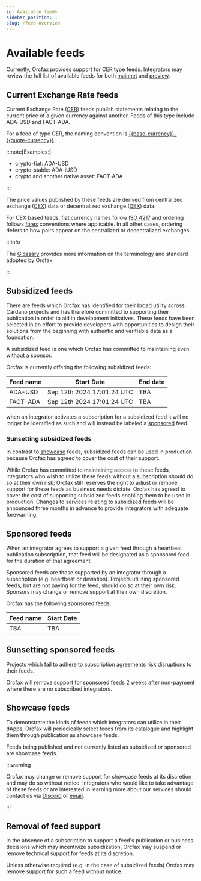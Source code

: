 ```yaml
---
id: Available feeds
sidebar_position: 1
slug: /feed-overview
---
```


# Available feeds

Currently, Orcfax provides support for CER type feeds. Integrators may review
the full list of available feeds for both [mainnet][mainnet] and
[preview][preview].

<!-- we should also consider where we might point integrators to if available
feeds becomes different from what is being showcased or subsidized -->

[mainnet]:
    https://github.com/orcfax/cer-feeds/blob/main/feeds/mainnet/cer-feeds.json
[preview]:
    https://github.com/orcfax/cer-feeds/blob/main/feeds/preview/cer-feeds.json

## Current Exchange Rate feeds

Current Exchange Rate ([CER][cer-1]) feeds publish statements relating to the
current price of a given currency against another. Feeds of this type include
ADA-USD and FACT-ADA.

For a feed of type CER, the naming convention is
[\{\{base-currency\}\}-\{\{quote-currency\}\}][cer-2].

:::note[Examples:]

-   crypto-fiat: ADA-USD
-   crypto-stable: ADA-iUSD
-   crypto and another native asset: FACT-ADA

:::

The price values published by these feeds are derived from centralized exchange
([CEX][cex-1]) data or decentralized exchange ([DEX][dex-1]) data.

For CEX based feeds, fiat currency names follow [ISO 4217][cex-2] and ordering
follows [forex][cex-3] conventions where applicable. In all other cases,
ordering defers to how pairs appear on the centralized or decentralized
exchanges.

:::info

The [Glossary][glossary] provides more information on the terminology and
standard adopted by Orcfax.

:::

[cer-1]: https://glossary.orcfax.io/#cer
[cer-2]: https://glossary.orcfax.io/#baseQuote
[cex-1]: https://glossary.orcfax.io/#cex
[dex-1]: https://glossary.orcfax.io/#dex
[cex-2]: https://en.wikipedia.org/wiki/ISO_4217
[cex-3]: https://tradenation.com/articles/base-currency-and-quote-currency/
[glossary]: https://glossary.orcfax.io

## Subsidized feeds

There are feeds which Orcfax has identified for their broad utility across
Cardano projects and has therefore committed to supporting their publication in
order to aid in development initiatives. These feeds have been selected in an
effort to provide developers with opportunities to design their solutions from
the beginning with authentic and verifiable data as a foundation.

A subsidized feed is one which Orcfax has committed to maintaining even without
a sponsor.

Orcfax is currently offering the following subsidized feeds:

| Feed name | Start Date                 | End date |
| --------- | -------------------------- | -------- |
| ADA-USD   | Sep 12th 2024 17:01:24 UTC | TBA      |
| FACT-ADA  | Sep 12th 2024 17:01:24 UTC | TBA      |

when an integrator activates a subscription for a subsidized feed it will no
longer be identified as such and will instead be labeled a
[sponsored][sponsored] feed.

[sponsored]: #sponsored-feeds

### Sunsetting subsidized feeds

In contrast to [showcase][showcase] feeds, subsidized feeds can be used in
production because Orcfax has agreed to cover the cost of their support.

While Orcfax has committed to maintaining access to these feeds, integrators who
wish to utilize these feeds without a subscription should do so at their own
risk; Orcfax still reserves the right to adjust or remove support for these
feeds as business needs dictate. Orcfax has agreed to cover the cost of
supporting subsidized feeds enabling them to be used in production. Changes to
services relating to subsidized feeds will be announced three months in advance
to provide integrators with adequate forewarning.

[showcase]: #showcase-feeds

## Sponsored feeds

When an integrator agrees to support a given feed through a heartbeat
publication subscription, that feed will be designated as a sponsored feed for
the duration of that agreement.

Sponsored feeds are those supported by an integrator through a subscription
(e.g. heartbeat or deviation). Projects utilizing sponsored feeds, but are not
paying for the feed, should do so at their own risk. Sponsors may change or
remove support at their own discretion.

Orcfax has the following sponsored feeds:

| Feed name | Start Date |
| --------- | ---------- |
| TBA       | TBA        |

## Sunsetting sponsored feeds

Projects which fail to adhere to subscription agreements risk disruptions to
their feeds.

Orcfax will remove support for sponsored feeds 2 weeks after non-payment where
there are no subscribed integrators.

## Showcase feeds

To demonstrate the kinds of feeds which integrators can utilize in their dApps,
Orcfax will periodically select feeds from its catalogue and highlight them
through publication as showcase feeds.

Feeds being published and not currently listed as subsidized or sponsored are
showcase feeds.

:::warning

Orcfax may change or remove support for showcase feeds at its discretion and may
do so without notice. Integrators who would like to take advantage of these
feeds or are interested in learning more about our services should contact us
via [Discord][discord] or [email][email].

:::

[discord]: https://discord.com/invite/UbAeRuNzDu
[email]: mailto:info@orcfax.io

## Removal of feed support

In the absence of a subscription to support a feed's publication or business
decisions which may incentivize subsidization, Orcfax may suspend or remove
technical support for feeds at its discretion.

Unless otherwise required (e.g. in the case of subsidized feeds) Orcfax may
remove support for such a feed without notice.
